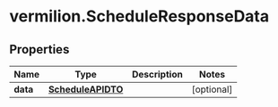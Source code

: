 # vermilion.ScheduleResponseData

## Properties

Name | Type | Description | Notes
------------ | ------------- | ------------- | -------------
**data** | [**ScheduleAPIDTO**](ScheduleAPIDTO.md) |  | [optional] 


